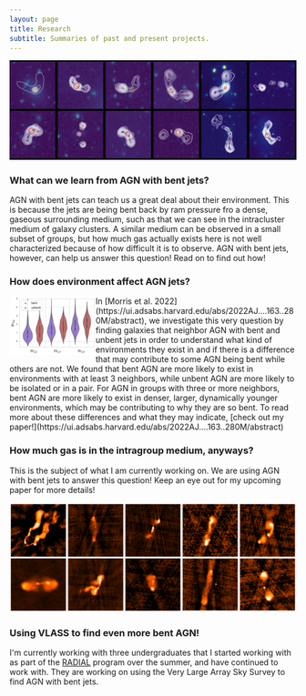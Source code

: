 ```yaml
---
layout: page
title: Research
subtitle: Summaries of past and present projects.
---
```


![Some examples of AGN with bent jets.](assets/img/bentex.png)
### What can we learn from AGN with bent jets?
AGN with bent jets can teach us a great deal about their environment. This is because the jets are being bent back by ram pressure fro a dense, gaseous surrounding medium, such as that we can see in the intracluster medium of galaxy clusters. A similar medium can be observed in a small subset of groups, but how much gas actually exists here is not well characterized because of how difficult it is to observe. AGN with bent jets, however, can help us answer this question! Read on to find out how!

### How does environment affect AGN jets?
<img src="/assets/img/rdiff.png" alt="A violin plot that compares the r-band magnitude difference of groups with bent AGN and groups with unbent AGN." align="left" style="height: auto; width:30%; float:left"/>
In [Morris et al. 2022](https://ui.adsabs.harvard.edu/abs/2022AJ....163..280M/abstract), we investigate this very question by finding galaxies that neighbor AGN with bent and unbent jets in order to understand what kind of environments they exist in and if there is a difference that may contribute to some AGN being bent while others are not. We found that bent AGN are more likely to exist in environments with at least 3 neighbors, while unbent AGN are more likely to be isolated or in a pair. For AGN in groups with three or more neighbors, bent AGN are more likely to exist in denser, larger, dynamically younger environments, which may be contributing to why they are so bent. To read more about these differences and what they may indicate, [check out my paper!](https://ui.adsabs.harvard.edu/abs/2022AJ....163..280M/abstract)

### How much gas is in the intragroup medium, anyways?
This is the subject of what I am currently working on. We are using AGN with bent jets to answer this question! Keep an eye out for my upcoming paper for more details!

![10 VLASS "quicklook" images of AGN.](assets/img/morevlassgals.png)
### Using VLASS to find even more bent AGN!
I'm currently working with three undergraduates that I started working with as part of the [RADIAL](https://public.nrao.edu/odi/radial/) program over the summer, and have continued to work with. They are working on using the Very Large Array Sky Survey to find AGN with bent jets.

